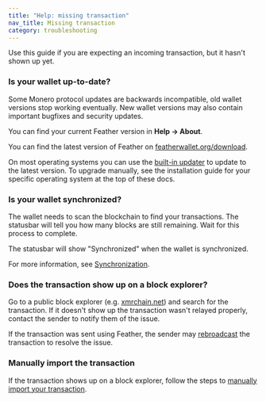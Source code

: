 ```yaml
---
title: "Help: missing transaction"
nav_title: Missing transaction
category: troubleshooting
---
```


Use this guide if you are expecting an incoming transaction, but it hasn't shown up yet.

### Is your wallet up-to-date?

Some Monero protocol updates are backwards incompatible, old wallet versions stop working eventually. New wallet versions may also contain important bugfixes and security updates.

You can find your current Feather version in **Help → About**.

You can find the latest version of Feather on [featherwallet.org/download](https://featherwallet.org/download).

On most operating systems you can use the [built-in updater](updater) to update to the latest version. To upgrade manually, see the installation guide for your specific operating system at the top of these docs.

### Is your wallet synchronized?

The wallet needs to scan the blockchain to find your transactions. The statusbar will tell you how many blocks are still remaining. Wait for this process to complete.

The statusbar will show "Synchronized" when the wallet is synchronized.

For more information, see [Synchronization](synchronization).

### Does the transaction show up on a block explorer?

Go to a public block explorer (e.g. [xmrchain.net](https://xmrchain.net)) and search for the transaction. If it doesn't show up the transaction wasn't relayed properly, contact the sender to notify them of the issue.

If the transaction was sent using Feather, the sender may [rebroadcast](failed-tx) the transaction to resolve the issue.

### Manually import the transaction

If the transaction shows up on a block explorer, follow the steps to [manually import your transaction](import-transaction).

